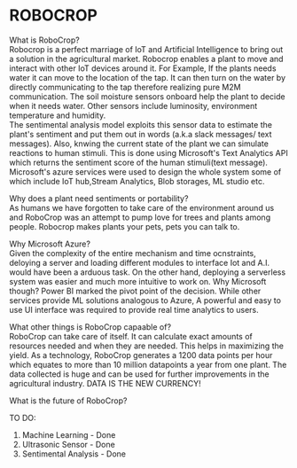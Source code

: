 # ROBOCROP
What is RoboCrop?  
  Robocrop is a perfect marriage of IoT and Artificial Intelligence to bring out a solution in the agricultural market. Robocrop enables a plant to move and interact with other IoT devices around it. For Example, If the plants needs water it can move to the location of the tap. It can then turn on the water by directly communicating to the tap therefore realizing pure M2M communication. The soil moisture sensors onboard help the plant to decide when it needs water. Other sensors include luminosity, environment temperature and humidity.   
  The sentimental analysis model exploits this sensor data to estimate the plant's sentiment and put them out in words (a.k.a slack messages/ text messages). Also, knwing the current state of the plant we can simulate reactions to human stimuli. This is done using Microsoft's Text Analytics API which returns the sentiment score of the human stimuli(text message). Microsoft's azure services were used to design the whole system some of which include IoT hub,Stream Analytics, Blob storages, ML studio etc.
  
Why does a plant need sentiments or portability?  
  As humans we have forgotten to take care of the environment around us and RoboCrop was an attempt to pump love for trees and plants among people. Robocrop makes plants your pets, pets you can talk to. 

Why Microsoft Azure?  
 Given the complexity of the entire mechanism and time ocnstraints, deloying a server and loading different modules to interface Iot and A.I. would have been a arduous task. On the other hand, deploying a serverless system was easier and much more intuitive to work on. Why Microsoft though? Power BI marked the pivot point of the decision. While other services provide ML solutions analogous to Azure, A powerful and easy to use UI interface was required to provide real time analytics to users.
 
What other things is RoboCrop capaable of?  
 RoboCrop can take care of itself. It can calculate exact amounts of resources needed and when they are needed. This helps in maximizing the yield. As a technology, RoboCrop generates a 1200 data points per hour which equates to more than 10 million datapoints a year from one plant. The data collected is huge and can be used for further improvements in the agricultural industry.
DATA IS THE NEW CURRENCY!

What is the future of RoboCrop?  

TO DO:
1. Machine Learning - Done
2. Ultrasonic Sensor - Done
3. Sentimental Analysis - Done
